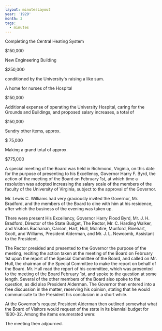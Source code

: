 ```yaml
---
layout: minutesLayout
year: '1929'
month: 3
tags:
  - minutes
---
```

Completing the Central Heating System

$150,000

New Engineering Building

$250,000

conditioned by the University's raising a like sum.

A home for nurses of the Hospital

$150,000

Additional expense of operating the University Hospital, caring for the Grounds and Buildings, and proposed salary increases, a total of

$150,000

Sundry other items, approx.

$ 75,000

Making a grand total of approx.

$775,000

A special meeting of the Board was held in Richmond, Virginia, on this date for the purpose of presenting to his Excellency, Governor Harry F. Byrd, the action of the meeting of the Board on February 1st, at which time a resolution was adopted increasing the salary scale of the members of the faculty of the University of Virginia, subject to the approval of the Governor.

Mr. Lewis C. Williams had very graciously invited the Governor, Mr. Bradford, and the members of the Board to dine with him at his residence, after which the business of the evening was taken up.

There were present His Excellency, Governor Harry Flood Byrd, Mr. J. H. Bradford, Director of the State Budget, The Rector, Mr. C. Harding Walker, and Visitors Buchanan, Carson, Hart, Hull, McIntire, Munford, Rinehart, Scott, and Williams, President Alderman, and Mr. J. L. Newcomb, Assistant to the President.

The Rector presided and presented to the Governor the purpose of the meeting, reciting the action taken at the meeting of the Board on February 1st upon the report of the Special Committee of the Board, and called on Mr. Hull, the chairman of the Special Committee to make the report on behalf of the Board. Mr. Hull read the report of his committee, which was presented to the meeting of the Board February 1st, and spoke to the question at some length. Several of the other members of the Board also spoke to the question, as did also President Alderman. The Governor then entered into a free discussion in the matter, reserving his opinion, stating that he would communicate to the President his conclusion in a short while.

At the Governor's request President Alderman then outlined somewhat what the Board of Visitors would request of the state in its biennial budget for 1930-32. Among the items enumerated were:

The meeting then adjourned.
